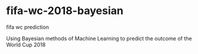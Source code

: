 # fifa-wc-2018-bayesian
fifa wc prediction

Using Bayesian methods of Machine Learning to predict the outcome of the World Cup 2018

